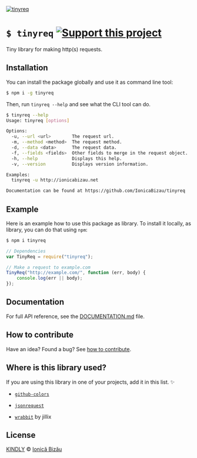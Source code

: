 [![tinyreq](http://i.imgur.com/FEAaOq2.png)](#)

# `$ tinyreq` [![Support this project][donate-now]][paypal-donations]

Tiny library for making http(s) requests.

## Installation

You can install the package globally and use it as command line tool:

```sh
$ npm i -g tinyreq
```

Then, run `tinyreq --help` and see what the CLI tool can do.

```sh
$ tinyreq --help
Usage: tinyreq [options]

Options:
  -u, --url <url>        The request url.                            
  -m, --method <method>  The request method.                         
  -d, --data <data>      The request data.                           
  -f, --fields <fields>  Other fields to merge in the request object.
  -h, --help             Displays this help.                         
  -v, --version          Displays version information.               

Examples:
  tinyreq -u http://ionicabizau.net

Documentation can be found at https://github.com/IonicaBizau/tinyreq
```

## Example

Here is an example how to use this package as library. To install it locally, as library, you can do that using `npm`:

```sh
$ npm i tinyreq
```

```js
// Dependencies
var TinyReq = require("tinyreq");

// Make a request to example.com
TinyReq("http://example.com/", function (err, body) {
    console.log(err || body);
});
```

## Documentation

For full API reference, see the [DOCUMENTATION.md][docs] file.

## How to contribute
Have an idea? Found a bug? See [how to contribute][contributing].

## Where is this library used?
If you are using this library in one of your projects, add it in this list. :sparkles:

 - [`github-colors`](https://github.com/IonicaBizau/github-colors)

 - [`jsonrequest`](https://github.com/IonicaBizau/node-jsonrequest)

 - [`wrabbit`](https://github.com/jillix/wrabbit) by jillix

## License

[KINDLY][license] © [Ionică Bizău][website]

[license]: http://ionicabizau.github.io/kindly-license/?author=Ionic%C4%83%20Biz%C4%83u%20%3Cbizauionica@gmail.com%3E&year=2015

[website]: http://ionicabizau.net
[paypal-donations]: https://www.paypal.com/cgi-bin/webscr?cmd=_s-xclick&hosted_button_id=RVXDDLKKLQRJW
[donate-now]: http://i.imgur.com/6cMbHOC.png

[contributing]: /CONTRIBUTING.md
[docs]: /DOCUMENTATION.md